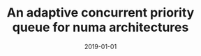 ---
title: "An adaptive concurrent priority queue for numa architectures"
collection: publications
permalink: /publication/2019-smartpq
date: 2019-01-01
venue: 'Proceedings of the 16th ACM International Conference on Computing Frontiers (CF 2019)'
paperurl: 'https://dl.acm.org/doi/abs/10.1145/3310273.3323164'
citation: '<b>Foteini Strati</b>, Christina Giannoula, Dimitrios Siakavaras, Georgios Goumas, and Nectarios Koziris. 2019. An adaptive concurrent priority queue for NUMA architectures. In Proceedings of the 16th ACM International Conference on Computing Frontiers (CF 2019), 135–144.'
---
